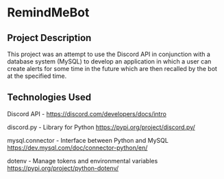 # RemindMeBot

## **Project Description**

This project was an attempt to use the Discord API in conjunction with a database system (MySQL) to develop an application in which a user can create alerts for some time in the future which are then recalled by the bot at the specified time.


## **Technologies Used**

Discord API - https://discord.com/developers/docs/intro

discord.py - Library for Python https://pypi.org/project/discord.py/

mysql.connector - Interface between Python and MySQL https://dev.mysql.com/doc/connector-python/en/

dotenv - Manage tokens and environmental variables https://pypi.org/project/python-dotenv/


